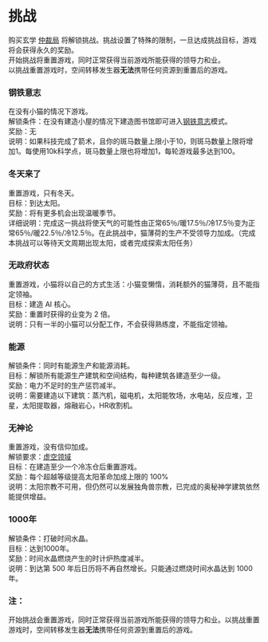 # 挑战

   购买玄学 <a href="#Metaphysics#Adjustment_Bureau">仲裁局</a> 将解锁挑战。挑战设置了特殊的限制，一旦达成挑战目标，游戏将会获得永久的奖励。  
   开始挑战将重置游戏，同时正常获得当前游戏所能获得的领导力和业。  
   以挑战重置游戏时，空间转移发生器**无法**携带任何资源到重置后的游戏。

### 钢铁意志

在没有小猫的情况下游戏。  
解锁条件：在没有建造小屋的情况下建造图书馆即可进入<a href="#Iron+Will">钢铁意志</a>模式。  
奖励：无  
说明：如果科技完成了箭术，且你的斑马数量上限小于10，则斑马数量上限将增加1。每使用10k科学点，斑马数量上限也将增加1，每轮游戏最多达到100。

### 冬天来了

重置游戏，只有冬天。  
目标：到达太阳。  
奖励：将有更多机会出现温暖季节。  
详细说明：完成这一挑战将使天气的可能性由正常65％/暖17.5％/冷17.5％变为正常65％/暖22.5％/冷12.5％。在此挑战中，猫薄荷的生产不受领导力加成。（完成本挑战可以等待天文周期出现太阳，或者完成探索太阳任务）

### 无政府状态

重置游戏，小猫将以自己的方式生活：小猫变懒惰，消耗额外的猫薄荷，且不能指定领袖。  
目标：建造 AI 核心。  
奖励：重置时获得的业变为 2 倍。  
说明：只有一半的小猫可以分配工作，不会获得熟练度，不能指定领袖。

### 能源

解锁条件：同时有能源生产和能源消耗。  
目标：解锁所有能源生产建筑和空间结构，每种建筑各建造至少一级。  
奖励：电力不足时的生产惩罚减半。  
说明：需要建造以下建筑：蒸汽机，磁电机，太阳能牧场，水电站，反应堆，卫星，太阳提取器，熔融岩心，HR收割机。

### 无神论

重置游戏，没有信仰加成。  
解锁要求：<a href="#Technologies#Void_Space">虚空领域</a>   
目标：在建造至少一个冷冻仓后重置游戏。  
奖励：每个超越等级提高太阳革命加成上限的 100%  
说明：太阳宗教不可用，但仍然可以发展独角兽宗教，已完成的奥秘神学建筑依然能提供增益。

### 1000年
解锁条件：打破时间水晶。  
目标：达到1000年。  
奖励：时间水晶燃烧产生的时计炉热度减半。  
说明：到达第 500 年后日历将不再自然增长。只能通过燃烧时间水晶达到 1000 年。

### 注：
开始挑战会重置游戏，同时正常获得当前游戏所能获得的领导力和业。以挑战重置游戏时，空间转移发生器**无法**携带任何资源到重置后的游戏。
